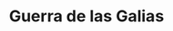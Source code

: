 ﻿---
title: "Guerra de las Galias"
permalink: periodes_60.html
layout: periode
dataInici: -58
dataFi: -51
sidebar: periodes
pares:
  - id: 93
    title: "Julio Cesar"
    dataInici: "(-58)"
    dataFi: "(-44)"

fills:
  - id: 106
    title: "Batalla de Bibracte"
    dataInici: "(-58)"

  - id: 232
    title: "Batalla de los Vosgos"
    dataInici: "(-58)"

  - id: 204
    title: "Batalla del río Sambre"
    dataInici: "(-57)"

  - id: 560
    title: "Batalla del Golfo de Morbihan"
    dataInici: "(-56)"

  - id: 167
    title: "Invasiones de Britania"
    dataInici: "(-55)"
    dataFi: "(-54)"

  - id: 107
    title: "Batalla de Alesia"
    dataInici: "(-52)"

  - id: 108
    title: "Batalla de Gergovia"
    dataInici: "(-52)"

  - id: 559
    title: "Batalla de Lutecia"
    dataInici: "(-52)"

jocsPrincipals:
  - title: "Bellum Gallicum II"
    bggId: 132601

  - title: "Caesar in Gallia"
    bggId: 705

  - title: "Caesar in Gaul"
    bggId: 69645

  - title: "Caesar's Gallic War"
    bggId: 43245

  - title: "Caesar's War"
    bggId: 129309

  - title: "Bellum Gallicum"
    bggId: 27347
    dataInici: 
    dataFi: 

  - title: "Julius Caesar"
    bggId: 10304
    dataInici: 
    dataFi: 

jocsEscenaris:
  - title: "Falling Sky: The Gallic Revolt Against Caesar"
    bggId: 163154
    dataInici: 
    dataFi: 

  - title: "Samhain"
    bggId: 178397
    dataInici: 
    dataFi: 

jocsEpoca:
jocsEpocaEscenaris:
  - title: "Imperium Romanum II"
    bggId: 1496
    escenari: "The Gallic Revolt"
    dataInici: 
    dataFi: 

  - title: "Anachronism"
    bggId: 14038
    escenari: "Vercingétorix"
    dataInici: -52
    dataFi: -46

---
